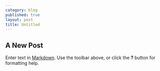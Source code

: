 ```yaml
---
category: blog
published: true
layout: post
title: Untitled
---
```


## A New Post

Enter text in [Markdown](http://daringfireball.net/projects/markdown/). Use the toolbar above, or click the **?** button for formatting help.